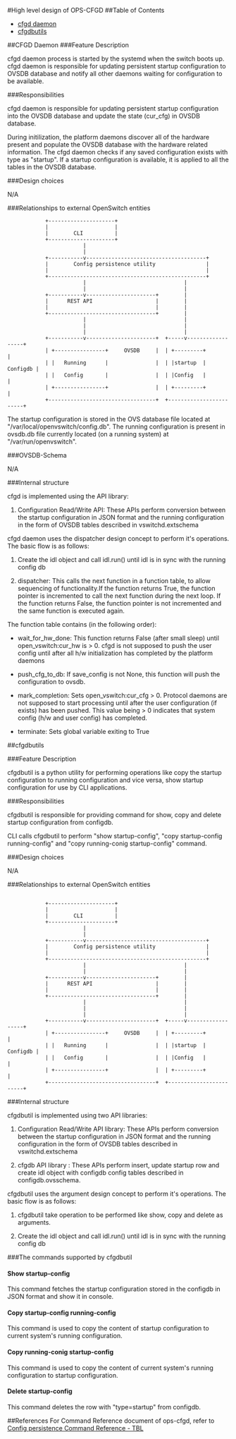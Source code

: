#High level design of OPS-CFGD
##Table of Contents
- [cfgd daemon](#cfgd-daemon)
- [cfgdbutils](#cfgdbutils)


##CFGD Daemon
###Feature Description

cfgd daemon process is started by the systemd when the switch boots up. cfgd daemon is responsible for updating persistent startup configuration to OVSDB database and notify all other daemons waiting for configuration to be available.

###Responsibilities

cfgd daemon is responsible for updating persistent startup configuration into the OVSDB database and update the state (cur_cfg) in OVSDB database.

During initilization, the platform daemons discover all of the hardware present and populate the OVSDB database with the hardware related information.
The cfgd daemon checks if any saved configuration exists with type as "startup". If a startup configuration is available, it is applied to all the tables in the OVSDB database.

###Design choices

N/A

###Relationships to external OpenSwitch entities

```ditaa
            +---------------------+
            |                     |
            |        CLI          |
            +---------------------+
                        |
                        |
            +-----------v--------------------------------------+
            |        Config persistence utility                |
            |                                                  |
            +--------------------------------------------------+
                        |                               |
                        |                               |
            +-----------v----------------------+        |
            |      REST API                    |        |
            |                                  |        |
            +----------------------------------+        |
                        |                               |
                        |                               |
                        |                               |
            +-----------v----------------------+  +-----v------------------+
            | +----------------+     OVSDB     |  | +---------+            |
            | |   Running      |               |  | |startup  |   Configdb |
            | |   Config       |               |  | |Config   |            |
            | +----------------+               |  | +---------+            |
            +----------------------------------+  +------------------------+
```
The startup configuration is stored in the OVS database file located at "/var/local/openvswitch/config.db".
The running configuration is present in ovsdb.db file currently located (on a running system) at "/var/run/openvswitch".

###OVSDB-Schema

N/A

###Internal structure

cfgd is implemented using the API library:

1. Configuration Read/Write API: These APIs perform conversion between the startup configuration in JSON format and the running configuration in the form of OVSDB tables described in vswitchd.extschema

cfgd daemon uses the dispatcher design concept to perform it's operations. The basic flow is as follows:

1) Create the idl object and call idl.run() until idl is in sync with the running config db

2) dispatcher: This calls the next function in a function table, to allow sequencing of functionality.If the function returns True, the function pointer is incremented to call the next function during the next loop. If the function returns False, the function pointer is not incremented and the same function is executed again.

The function table contains (in the following order):

- wait_for_hw_done: This function returns False (after small sleep) until open_vswitch:cur_hw is > 0. cfgd is not supposed to push the user config until after all h/w initialization has completed by the platform daemons

- push_cfg_to_db: If save_config is not None, this function will push the configuration to ovsdb.

- mark_completion: Sets open_vswitch:cur_cfg > 0. Protocol daemons are not supposed to start processing until after the user configuration (if exists) has been pushed. This value being > 0 indicates that system config (h/w and user config) has completed.

- terminate: Sets global variable exiting to True


##cfgdbutils

###Feature Description

cfgdbutil is a python utility for performing operations like copy the startup configuration to running configuration and vice versa, show startup configuration for use by CLI applications.

###Responsibilities

cfgdbutil is responsible for providing  command for show, copy and delete startup configuration from configdb.

CLI calls cfgdbutil to perform "show startup-config", "copy startup-config running-config" and "copy running-conig startup-config" command.

###Design choices

N/A

###Relationships to external OpenSwitch entities
```ditaa

            +---------------------+
            |                     |
            |        CLI          |
            +---------------------+
                        |
                        |
            +-----------v--------------------------------------+
            |        Config persistence utility                |
            |                                                  |
            +--------------------------------------------------+
                        |                               |
                        |                               |
            +-----------v----------------------+        |
            |      REST API                    |        |
            |                                  |        |
            +----------------------------------+        |
                        |                               |
                        |                               |
                        |                               |
            +-----------v----------------------+  +-----v------------------+
            | +----------------+     OVSDB     |  | +---------+            |
            | |   Running      |               |  | |startup  |   Configdb |
            | |   Config       |               |  | |Config   |            |
            | +----------------+               |  | +---------+            |
            +----------------------------------+  +------------------------+
```

###Internal structure

cfgdbutil is implemented using two API libraries:

1. Configuration Read/Write API library: These APIs perform conversion between the startup configuration in JSON format and the running configuration in the form of OVSDB tables described in vswitchd.extschema

2. cfgdb API library : These APIs perform insert, update startup row and create idl object with configdb config tables described in configdb.ovsschema.

cfgdbutil uses the argument design concept to perform it's operations. The basic flow is as follows:

1) cfgdbutil take operation to be performed like show, copy and delete as arguments.

2) Create the idl object and call idl.run() until idl is in sync with the running config db


###The commands supported by cfgdbutil

#### Show startup-config
This command fetches the startup configuration stored in the configdb in JSON format and show it in console.

#### Copy startup-config running-config
This command is used to copy the content of startup configuration to current system's running configuration.
#### Copy running-conig startup-config
This command is used to copy the content of current system's running configuration to startup configuration.

#### Delete startup-config
This command deletes the row with "type=startup" from configdb.

##References
For Command Reference document of ops-cfgd, refer to [Config persistence Command Reference - TBL](CLI.md)

